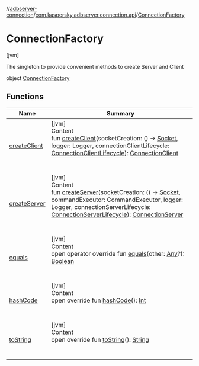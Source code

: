 //[adbserver-connection](../../index.md)/[com.kaspersky.adbserver.connection.api](../index.md)/[ConnectionFactory](index.md)



# ConnectionFactory  
 [jvm] 

The singleton to provide convenient methods to create Server and Client

object [ConnectionFactory](index.md)   


## Functions  
  
|  Name|  Summary| 
|---|---|
| [createClient](create-client.md)| [jvm]  <br>Content  <br>fun [createClient](create-client.md)(socketCreation: () -> [Socket](https://docs.oracle.com/javase/8/docs/api/java/net/Socket.html), logger: Logger, connectionClientLifecycle: [ConnectionClientLifecycle](../-connection-client-lifecycle/index.md)): [ConnectionClient](../-connection-client/index.md)  <br><br><br>
| [createServer](create-server.md)| [jvm]  <br>Content  <br>fun [createServer](create-server.md)(socketCreation: () -> [Socket](https://docs.oracle.com/javase/8/docs/api/java/net/Socket.html), commandExecutor: CommandExecutor, logger: Logger, connectionServerLifecycle: [ConnectionServerLifecycle](../-connection-server-lifecycle/index.md)): [ConnectionServer](../-connection-server/index.md)  <br><br><br>
| [equals](https://kotlinlang.org/api/latest/jvm/stdlib/kotlin/-any/equals.html)| [jvm]  <br>Content  <br>open operator override fun [equals](https://kotlinlang.org/api/latest/jvm/stdlib/kotlin/-any/equals.html)(other: [Any](https://kotlinlang.org/api/latest/jvm/stdlib/kotlin/-any/index.html)?): [Boolean](https://kotlinlang.org/api/latest/jvm/stdlib/kotlin/-boolean/index.html)  <br><br><br>
| [hashCode](https://kotlinlang.org/api/latest/jvm/stdlib/kotlin/-any/hash-code.html)| [jvm]  <br>Content  <br>open override fun [hashCode](https://kotlinlang.org/api/latest/jvm/stdlib/kotlin/-any/hash-code.html)(): [Int](https://kotlinlang.org/api/latest/jvm/stdlib/kotlin/-int/index.html)  <br><br><br>
| [toString](https://kotlinlang.org/api/latest/jvm/stdlib/kotlin/-any/to-string.html)| [jvm]  <br>Content  <br>open override fun [toString](https://kotlinlang.org/api/latest/jvm/stdlib/kotlin/-any/to-string.html)(): [String](https://kotlinlang.org/api/latest/jvm/stdlib/kotlin/-string/index.html)  <br><br><br>

